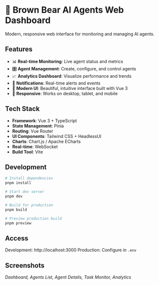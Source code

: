 # 🎨 Brown Bear AI Agents Web Dashboard

Modern, responsive web interface for monitoring and managing AI agents.

## Features

- 📊 **Real-time Monitoring**: Live agent status and metrics
- 🎛️ **Agent Management**: Create, configure, and control agents
- 📈 **Analytics Dashboard**: Visualize performance and trends
- 🔔 **Notifications**: Real-time alerts and events
- 🎨 **Modern UI**: Beautiful, intuitive interface built with Vue 3
- 📱 **Responsive**: Works on desktop, tablet, and mobile

## Tech Stack

- **Framework**: Vue 3 + TypeScript
- **State Management**: Pinia
- **Routing**: Vue Router
- **UI Components**: Tailwind CSS + HeadlessUI
- **Charts**: Chart.js / Apache ECharts
- **Real-time**: WebSocket
- **Build Tool**: Vite

## Development

```bash
# Install dependencies
pnpm install

# Start dev server
pnpm dev

# Build for production
pnpm build

# Preview production build
pnpm preview
```

## Access

Development: http://localhost:3000
Production: Configure in `.env`

## Screenshots

*Dashboard, Agents List, Agent Details, Task Monitor, Analytics*
